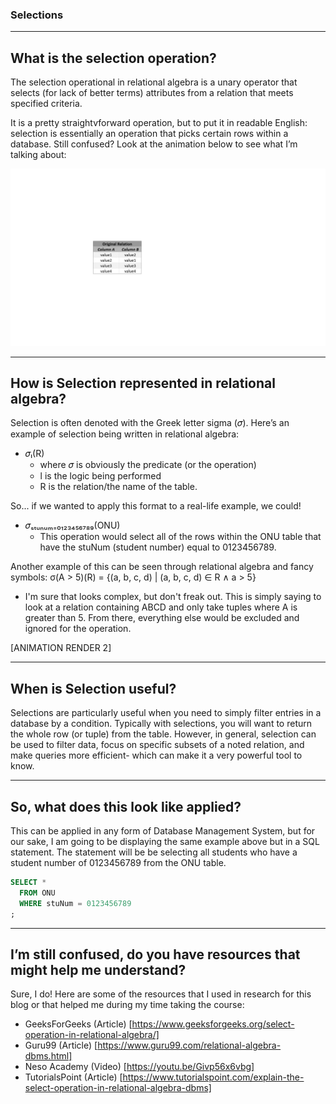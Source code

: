 ### Selections

---
## What is the selection operation?
The selection operational in relational algebra is a unary operator that selects (for lack of better terms) attributes from a relation that meets specified criteria. 

It is a pretty straightvforward operation, but to put it in readable English: selection is essentially an operation that picks certain rows within a database.
Still confused? Look at the animation below to see what I’m talking about:

![selection_1](selection_1.gif)

---
## How is Selection represented in relational algebra?
Selection is often denoted with the Greek letter sigma (𝜎). Here’s an example of selection being written in relational algebra:
- 𝜎ₗ(R)
  - where 𝜎 is obviously the predicate (or the operation)
  - l is the logic being performed
  - R is the relation/the name of the table.

So... if we wanted to apply this format to a real-life example, we could!
- 𝜎ₛₜᵤₙᵤₘ₌₀₁₂₃₄₅₆₇₈₉(ONU)
  - This operation would select all of the rows within the ONU table that have the stuNum (student number) equal to 0123456789.

Another example of this can be seen through relational algebra and fancy symbols: σ(A > 5)(R) = {(a, b, c, d) | (a, b, c, d) ∈ R ∧ a > 5}
- I'm sure that looks complex, but don't freak out. This is simply saying to look at a relation containing ABCD and only take tuples where A is greater than 5. From there, everything else would be excluded and ignored for the operation.

[ANIMATION RENDER 2]

---
## When is Selection useful?
Selections are particularly useful when you need to simply filter entries in a database by a condition. Typically with selections, you will want to return the whole row (or tuple) from the table. However, in general, selection can be used to filter data, focus on specific subsets of a noted relation, and make queries more efficient- which can make it a very powerful tool to know.

---
## So, what does this look like applied?
This can be applied in any form of Database Management System, but for our sake, I am going to be displaying the same example above but in a SQL statement. The statement will be be selecting all students who have a student number of 0123456789 from the ONU table.

```sql
SELECT *
  FROM ONU
  WHERE stuNum = 0123456789
;
```

---
## I’m still confused, do you have resources that might help me understand?
Sure, I do! Here are some of the resources that I used in research for this blog or that helped me during my time taking the course:
- GeeksForGeeks (Article) [https://www.geeksforgeeks.org/select-operation-in-relational-algebra/]
- Guru99 (Article) [https://www.guru99.com/relational-algebra-dbms.html]
- Neso Academy (Video) [https://youtu.be/Givp56x6vbg]
- TutorialsPoint (Article) [https://www.tutorialspoint.com/explain-the-select-operation-in-relational-algebra-dbms]

